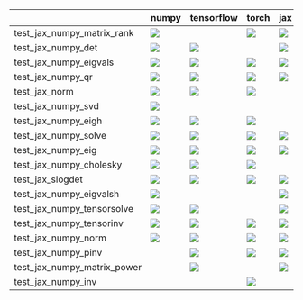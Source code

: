 |                             | numpy                                                                                                                                                                                  | tensorflow                                                                                                                                                                             | torch                                                                                                                                                                                  | jax                                                                                                                                                                                    |
|:----------------------------|:---------------------------------------------------------------------------------------------------------------------------------------------------------------------------------------|:---------------------------------------------------------------------------------------------------------------------------------------------------------------------------------------|:---------------------------------------------------------------------------------------------------------------------------------------------------------------------------------------|:---------------------------------------------------------------------------------------------------------------------------------------------------------------------------------------|
| test_jax_numpy_matrix_rank  | <a href="https://github.com/unifyai/ivy/actions/runs/3641939900/jobs/6148511076" rel="noopener noreferrer" target="_blank"><img src=https://img.shields.io/badge/-failure-red></a>     |                                                                                                                                                                                        | <a href="https://github.com/unifyai/ivy/actions/runs/3641939900/jobs/6148545622" rel="noopener noreferrer" target="_blank"><img src=https://img.shields.io/badge/-failure-red></a>     | <a href="https://github.com/unifyai/ivy/actions/runs/3641939900/jobs/6148540677" rel="noopener noreferrer" target="_blank"><img src=https://img.shields.io/badge/-failure-red></a>     |
| test_jax_numpy_det          | <a href="null" rel="noopener noreferrer" target="_blank"><img src=https://img.shields.io/badge/-success-success></a>                                                                   | <a href="https://github.com/unifyai/ivy/actions/runs/3641939900/jobs/6148537978" rel="noopener noreferrer" target="_blank"><img src=https://img.shields.io/badge/-success-success></a> |                                                                                                                                                                                        | <a href="https://github.com/unifyai/ivy/actions/runs/3641939900/jobs/6148528217" rel="noopener noreferrer" target="_blank"><img src=https://img.shields.io/badge/-success-success></a> |
| test_jax_numpy_eigvals      | <a href="https://github.com/unifyai/ivy/actions/runs/3667580631/jobs/6200128676" rel="noopener noreferrer" target="_blank"><img src=https://img.shields.io/badge/-success-success></a> | <a href="https://github.com/unifyai/ivy/actions/runs/3679551549/jobs/6224137378" rel="noopener noreferrer" target="_blank"><img src=https://img.shields.io/badge/-failure-red></a>     | <a href="https://github.com/unifyai/ivy/actions/runs/3641939900/jobs/6148534484" rel="noopener noreferrer" target="_blank"><img src=https://img.shields.io/badge/-success-success></a> | <a href="https://github.com/unifyai/ivy/actions/runs/3712324937/jobs/6293730854" rel="noopener noreferrer" target="_blank"><img src=https://img.shields.io/badge/-success-success></a> |
| test_jax_numpy_qr           | <a href="https://github.com/unifyai/ivy/actions/runs/3676281853/jobs/6216738555" rel="noopener noreferrer" target="_blank"><img src=https://img.shields.io/badge/-failure-red></a>     | <a href="https://github.com/unifyai/ivy/actions/runs/3641939900/jobs/6148528217" rel="noopener noreferrer" target="_blank"><img src=https://img.shields.io/badge/-success-success></a> | <a href="https://github.com/unifyai/ivy/actions/runs/3641939900/jobs/6148537978" rel="noopener noreferrer" target="_blank"><img src=https://img.shields.io/badge/-success-success></a> | <a href="https://github.com/unifyai/ivy/actions/runs/3641939900/jobs/6148537978" rel="noopener noreferrer" target="_blank"><img src=https://img.shields.io/badge/-success-success></a> |
| test_jax_norm               | <a href="https://github.com/unifyai/ivy/actions/runs/3641939900/jobs/6148546693" rel="noopener noreferrer" target="_blank"><img src=https://img.shields.io/badge/-failure-red></a>     | <a href="https://github.com/unifyai/ivy/actions/runs/3641939900/jobs/6148528217" rel="noopener noreferrer" target="_blank"><img src=https://img.shields.io/badge/-failure-red></a>     | <a href="https://github.com/unifyai/ivy/actions/runs/3641939900/jobs/6148516548" rel="noopener noreferrer" target="_blank"><img src=https://img.shields.io/badge/-failure-red></a>     |                                                                                                                                                                                        |
| test_jax_numpy_svd          | <a href="https://github.com/unifyai/ivy/actions/runs/3641939900/jobs/6148534484" rel="noopener noreferrer" target="_blank"><img src=https://img.shields.io/badge/-success-success></a> |                                                                                                                                                                                        |                                                                                                                                                                                        |                                                                                                                                                                                        |
| test_jax_numpy_eigh         | <a href="https://github.com/unifyai/ivy/actions/runs/3641939900/jobs/6148542335" rel="noopener noreferrer" target="_blank"><img src=https://img.shields.io/badge/-success-success></a> | <a href="https://github.com/unifyai/ivy/actions/runs/3641939900/jobs/6148542335" rel="noopener noreferrer" target="_blank"><img src=https://img.shields.io/badge/-success-success></a> | <a href="https://github.com/unifyai/ivy/actions/runs/3709219182/jobs/6287613466" rel="noopener noreferrer" target="_blank"><img src=https://img.shields.io/badge/-success-success></a> |                                                                                                                                                                                        |
| test_jax_numpy_solve        | <a href="https://github.com/unifyai/ivy/actions/runs/3641939900/jobs/6148511076" rel="noopener noreferrer" target="_blank"><img src=https://img.shields.io/badge/-success-success></a> | <a href="https://github.com/unifyai/ivy/actions/runs/3641939900/jobs/6148540677" rel="noopener noreferrer" target="_blank"><img src=https://img.shields.io/badge/-success-success></a> | <a href="https://github.com/unifyai/ivy/actions/runs/3715242490/jobs/6300167522" rel="noopener noreferrer" target="_blank"><img src=https://img.shields.io/badge/-success-success></a> | <a href="https://github.com/unifyai/ivy/actions/runs/3718474351/jobs/6306703303" rel="noopener noreferrer" target="_blank"><img src=https://img.shields.io/badge/-success-success></a> |
| test_jax_numpy_eig          | <a href="https://github.com/unifyai/ivy/actions/runs/3712490338/jobs/6294123047" rel="noopener noreferrer" target="_blank"><img src=https://img.shields.io/badge/-success-success></a> | <a href="https://github.com/unifyai/ivy/actions/runs/3697711189/jobs/6263029670" rel="noopener noreferrer" target="_blank"><img src=https://img.shields.io/badge/-success-success></a> | <a href="https://github.com/unifyai/ivy/actions/runs/3682025139/jobs/6229268722" rel="noopener noreferrer" target="_blank"><img src=https://img.shields.io/badge/-failure-red></a>     | <a href="https://github.com/unifyai/ivy/actions/runs/3712490338/jobs/6294122440" rel="noopener noreferrer" target="_blank"><img src=https://img.shields.io/badge/-success-success></a> |
| test_jax_numpy_cholesky     | <a href="https://github.com/unifyai/ivy/actions/runs/3641939900/jobs/6148535230" rel="noopener noreferrer" target="_blank"><img src=https://img.shields.io/badge/-success-success></a> | <a href="https://github.com/unifyai/ivy/actions/runs/3648766194/jobs/6162571089" rel="noopener noreferrer" target="_blank"><img src=https://img.shields.io/badge/-success-success></a> | <a href="https://github.com/unifyai/ivy/actions/runs/3641939900/jobs/6148546693" rel="noopener noreferrer" target="_blank"><img src=https://img.shields.io/badge/-success-success></a> |                                                                                                                                                                                        |
| test_jax_slogdet            | <a href="null" rel="noopener noreferrer" target="_blank"><img src=https://img.shields.io/badge/-success-success></a>                                                                   | <a href="https://github.com/unifyai/ivy/actions/runs/3641939900/jobs/6148531989" rel="noopener noreferrer" target="_blank"><img src=https://img.shields.io/badge/-success-success></a> | <a href="https://github.com/unifyai/ivy/actions/runs/3641939900/jobs/6148543476" rel="noopener noreferrer" target="_blank"><img src=https://img.shields.io/badge/-success-success></a> | <a href="https://github.com/unifyai/ivy/actions/runs/3670690017/jobs/6205399445" rel="noopener noreferrer" target="_blank"><img src=https://img.shields.io/badge/-success-success></a> |
| test_jax_numpy_eigvalsh     | <a href="https://github.com/unifyai/ivy/actions/runs/3641939900/jobs/6148513352" rel="noopener noreferrer" target="_blank"><img src=https://img.shields.io/badge/-success-success></a> |                                                                                                                                                                                        |                                                                                                                                                                                        | <a href="https://github.com/unifyai/ivy/actions/runs/3641939900/jobs/6148512262" rel="noopener noreferrer" target="_blank"><img src=https://img.shields.io/badge/-success-success></a> |
| test_jax_numpy_tensorsolve  | <a href="https://github.com/unifyai/ivy/actions/runs/3665441213/jobs/6196516779" rel="noopener noreferrer" target="_blank"><img src=https://img.shields.io/badge/-failure-red></a>     | <a href="https://github.com/unifyai/ivy/actions/runs/3710040191/jobs/6289198109" rel="noopener noreferrer" target="_blank"><img src=https://img.shields.io/badge/-failure-red></a>     |                                                                                                                                                                                        | <a href="https://github.com/unifyai/ivy/actions/runs/3721481480/jobs/6311665019" rel="noopener noreferrer" target="_blank"><img src=https://img.shields.io/badge/-success-success></a> |
| test_jax_numpy_tensorinv    | <a href="https://github.com/unifyai/ivy/actions/runs/3641939900/jobs/6148510478" rel="noopener noreferrer" target="_blank"><img src=https://img.shields.io/badge/-success-success></a> | <a href="https://github.com/unifyai/ivy/actions/runs/3641939900/jobs/6148510478" rel="noopener noreferrer" target="_blank"><img src=https://img.shields.io/badge/-success-success></a> | <a href="https://github.com/unifyai/ivy/actions/runs/3641939900/jobs/6148510478" rel="noopener noreferrer" target="_blank"><img src=https://img.shields.io/badge/-success-success></a> | <a href="https://github.com/unifyai/ivy/actions/runs/3641939900/jobs/6148510478" rel="noopener noreferrer" target="_blank"><img src=https://img.shields.io/badge/-success-success></a> |
| test_jax_numpy_norm         | <a href="https://github.com/unifyai/ivy/actions/runs/3641939900/jobs/6148510478" rel="noopener noreferrer" target="_blank"><img src=https://img.shields.io/badge/-success-success></a> | <a href="https://github.com/unifyai/ivy/actions/runs/3641939900/jobs/6148510478" rel="noopener noreferrer" target="_blank"><img src=https://img.shields.io/badge/-success-success></a> | <a href="https://github.com/unifyai/ivy/actions/runs/3641939900/jobs/6148510478" rel="noopener noreferrer" target="_blank"><img src=https://img.shields.io/badge/-success-success></a> | <a href="https://github.com/unifyai/ivy/actions/runs/3641939900/jobs/6148510478" rel="noopener noreferrer" target="_blank"><img src=https://img.shields.io/badge/-success-success></a> |
| test_jax_numpy_pinv         |                                                                                                                                                                                        | <a href="https://github.com/unifyai/ivy/actions/runs/3641939900/jobs/6148545622" rel="noopener noreferrer" target="_blank"><img src=https://img.shields.io/badge/-success-success></a> | <a href="https://github.com/unifyai/ivy/actions/runs/3641939900/jobs/6148511467" rel="noopener noreferrer" target="_blank"><img src=https://img.shields.io/badge/-success-success></a> | <a href="https://github.com/unifyai/ivy/actions/runs/3641939900/jobs/6148546693" rel="noopener noreferrer" target="_blank"><img src=https://img.shields.io/badge/-success-success></a> |
| test_jax_numpy_matrix_power |                                                                                                                                                                                        | <a href="https://github.com/unifyai/ivy/actions/runs/3641939900/jobs/6148535230" rel="noopener noreferrer" target="_blank"><img src=https://img.shields.io/badge/-success-success></a> |                                                                                                                                                                                        | <a href="https://github.com/unifyai/ivy/actions/runs/3717019341/jobs/6303975165" rel="noopener noreferrer" target="_blank"><img src=https://img.shields.io/badge/-success-success></a> |
| test_jax_numpy_inv          |                                                                                                                                                                                        |                                                                                                                                                                                        | <a href="https://github.com/unifyai/ivy/actions/runs/3641939900/jobs/6148531989" rel="noopener noreferrer" target="_blank"><img src=https://img.shields.io/badge/-success-success></a> |                                                                                                                                                                                        |